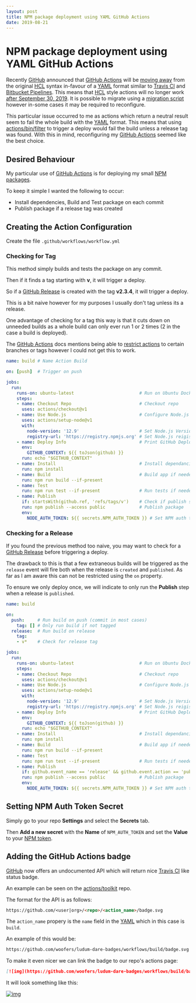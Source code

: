 ```yaml
---
layout: post
title: NPM package deployment using YAML GitHub Actions
date: 2019-08-21
---
```


# NPM package deployment using YAML GitHub Actions

Recently [GitHub](http://github.com) announced that [GitHub Actions](https://github.com/features/actions) will be [moving away](https://github.blog/2019-08-08-github-actions-now-supports-ci-cd/) from the original [HCL](https://github.com/hashicorp/hcl) syntax in-favour of a [YAML](https://yaml.org/) format
similar to [Travis CI](https://travis-ci.org/) and [Bitbucket Pipelines](https://bitbucket.org/product/features/pipelines).  This means that [HCL](https://github.com/hashicorp/hcl) style actions will no longer work [after September 30, 2019](https://developer.github.com/actions/).  It is possible to migrate using a [migration script](https://help.github.com/en/articles/migrating-github-actions-from-hcl-syntax-to-yaml-syntax) however in-some cases it may be required to reconfigure.

This particular issue occurred to me as actions which return a neutral result seem to fail the whole build with the [YAML](https://yaml.org/) format.  This means that using [actions/bin/filter](https://github.com/actions/bin/tree/master/filter/bin) to trigger a deploy would fail the build unless a release tag was found.  With this in mind, reconfiguring my [GitHub Actions](https://github.com/features/actions) seemed like the best choice.


<a id="orgb58448b"></a>

## Desired Behaviour

My particular use of [GitHub Actions](https://github.com/features/actions) is for deploying my small [NPM packages](https://docs.npmjs.com/creating-node-js-modules).

To keep it simple I wanted the following to occur:

-   Install dependencies, Build and Test package on each commit
-   Publish package if a release tag was created


<a id="org521573d"></a>

## Creating the Action Configuration

Create the file `.github/workflows/workflow.yml`


<a id="org9bc8afb"></a>

### Checking for Tag

This method simply builds and tests the package on any commit.

Then if it finds a tag starting with **v**, it will trigger a deploy.

So if a [GitHub Release](https://help.github.com/en/articles/creating-releases) is created with the tag **v2.3.4**, it will trigger a deploy.

This is a bit naive however for my purposes I usually don't tag unless its a release.

One advantage of checking for a tag this way is that it cuts down on unneeded builds as a whole build can only ever run 1 or 2 times (2 in the case a build is deployed).

The [GitHub Actions](https://github.com/features/actions) docs mentions being able to [restrict actions](https://help.github.com/en/articles/workflow-syntax-for-github-actions#example-restricting-the-workflow-run-to-specific-refs-and-paths) to certain branches or tags however I could not get this to work.

```yaml
name: build # Name Action Build

on: [push]  # Trigger on push

jobs:
  run:
    runs-on: ubuntu-latest                         # Run on Ubuntu Docker image
    steps:
    - name: Checkout Repo                          # Checkout repo
      uses: actions/checkout@v1
    - name: Use Node.js                            # Configure Node.js
      uses: actions/setup-node@v1
      with:
        node-version: '12.9'                       # Set Node.js Version
        registry-url: 'https://registry.npmjs.org' # Set Node.js reigistry
    - name: Deploy Info                            # Print GitHub Deploy info
      env:
        GITHUB_CONTEXT: ${{ toJson(github) }}
      run: echo "$GITHUB_CONTEXT"
    - name: Install                                # Install dependancies
      run: npm install
    - name: Build                                  # Build app if needed
      run: npm run build --if-present
    - name: Test
      run: npm run test --if-present               # Run tests if needed
    - name: Publish
      if: startsWith(github.ref, 'refs/tags/v')    # Check if publish step should run
      run: npm publish --access public             # Publish package
      env:
        NODE_AUTH_TOKEN: ${{ secrets.NPM_AUTH_TOKEN }} # Set NPM auth token from GitHub Secrets
```


<a id="org2d248b4"></a>

### Checking for a Release

If you found the previous method too naive, you may want to check for a [GitHub Release](https://help.github.com/en/articles/creating-releases) before triggering a deploy.

The drawback to this is that a few extraneous builds will be triggered as the `release` event will fire both when the release is `created` and `published`.  As far as I am aware this can not be restricted using the `on` property.

To ensure we only deploy once, we will indicate to only run the **Publish** step when a release is `published`.

```yaml
name: build

on:
  push:     # Run build on push (commit in most cases)
    tag: [] # Only run build if not tagged
  release:  # Run build on release
    tag:
    - v*    # Check for release tag

jobs:
  run:
    runs-on: ubuntu-latest                         # Run on Ubuntu Docker image
    steps:
    - name: Checkout Repo                          # Checkout repo
      uses: actions/checkout@v1
    - name: Use Node.js                            # Configure Node.js
      uses: actions/setup-node@v1
      with:
        node-version: '12.9'                       # Set Node.js Version
        registry-url: 'https://registry.npmjs.org' # Set Node.js reigistry
    - name: Deploy Info                            # Print GitHub Deploy info
      env:
        GITHUB_CONTEXT: ${{ toJson(github) }}
      run: echo "$GITHUB_CONTEXT"
    - name: Install                                # Install dependancies
      run: npm install
    - name: Build                                  # Build app if needed
      run: npm run build --if-present
    - name: Test
      run: npm run test --if-present               # Run tests if needed
    - name: Publish
      if: github.event_name == 'release' && github.event.action == 'published' # Check if publish step should run
      run: npm publish --access public             # Publish package
      env:
        NODE_AUTH_TOKEN: ${{ secrets.NPM_AUTH_TOKEN }} # Set NPM auth token from GitHub Secrets
```


<a id="org515fedd"></a>

## Setting NPM Auth Token Secret

Simply go to your repo **Settings** and select the **Secrets** tab.

Then **Add a new secret** with the **Name** of `NPM_AUTH_TOKEN` and set the **Value** to your [NPM token](https://docs.npmjs.com/creating-and-viewing-authentication-tokens).


<a id="org5d470fc"></a>

## Adding the GitHub Actions badge

[GitHub](http://github.com) now offers an undocumented API which will return nice [Travis CI](https://travis-ci.org/) like status badge.

An example can be seen on the [actions/toolkit](https://github.com/actions/toolkit) repo.

The format for the API is as follows:

```markdown
https://github.com/<user|org>/<repo>/<action_name>/badge.svg
```

The `action_name` propery is the `name` field in the [YAML](https://yaml.org/) which in this case is `build`.

An example of this would be:

```markdown
https://github.com/woofers/ludum-dare-badges/workflows/build/badge.svg
```

To make it even nicer we can link the badge to our repo's actions page:

```markdown
[![img](https://github.com/woofers/ludum-dare-badges/workflows/build/badge.svg)](https://github.com/woofers/ludum-dare-badges/actions)
```

It will look something like this:


[![img](https://github.com/woofers/ludum-dare-badges/workflows/build/badge.svg)](https://github.com/woofers/ludum-dare-badges/actions)
